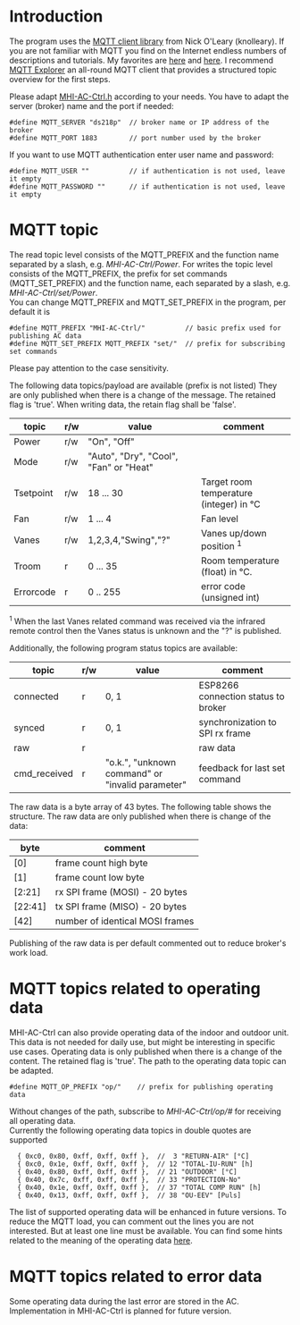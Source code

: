 # Introduction
The program uses the [MQTT client library](https://github.com/knolleary/pubsubclient) from Nick O'Leary (knolleary).
If you are not familiar with MQTT you find on the Internet endless numbers of descriptions and tutorials. My favorites are [here](https://www.hivemq.com/blog/how-to-get-started-with-mqtt/) and [here](https://www.heise.de/developer/artikel/Kommunikation-ueber-MQTT-3238975.html).
I recommend [MQTT Explorer](http://mqtt-explorer.com/) an all-round MQTT client that provides a structured topic overview for the first steps.

Please adapt [MHI-AC-Ctrl.h](https://github.com/absalom-muc/MHI-AC-Ctrl/blob/master/src/MHI-AC-Ctrl.h) according to your needs.
You have to adapt the server (broker) name and the port if needed:

```
#define MQTT_SERVER "ds218p"  // broker name or IP address of the broker
#define MQTT_PORT 1883        // port number used by the broker
```

If you want to use MQTT authentication enter user name and password:
```
#define MQTT_USER ""          // if authentication is not used, leave it empty
#define MQTT_PASSWORD ""      // if authentication is not used, leave it empty
```

# MQTT topic
The read topic level consists of the MQTT_PREFIX and the function name separated by a slash, e.g. *MHI-AC-Ctrl/Power*.
For writes the topic level consists of the MQTT_PREFIX, the prefix for set commands (MQTT_SET_PREFIX) and the function name, each separated by a slash, e.g. *MHI-AC-Ctrl/set/Power*.  
You can change MQTT_PREFIX and MQTT_SET_PREFIX in the program, per default it is

```
#define MQTT_PREFIX "MHI-AC-Ctrl/"          // basic prefix used for publishing AC data
#define MQTT_SET_PREFIX MQTT_PREFIX "set/"  // prefix for subscribing set commands
```
Please pay attention to the case sensitivity.

The following data topics/payload are available (prefix is not listed)
They are only published when there is a change of the message. The retained flag is 'true'.
When writing data, the retain flag shall be 'false'.

topic|r/w|value|comment
---|---|---|---
Power|r/w|"On", "Off"|
Mode|r/w|"Auto", "Dry", "Cool", "Fan" or "Heat"
Tsetpoint|r/w|18 ... 30|Target room temperature (integer) in °C
Fan|r/w|1 ... 4|Fan level
Vanes|r/w|1,2,3,4,"Swing","?"|Vanes up/down position <sup>1</sup>
Troom|r|0 ... 35|Room temperature (float) in °C.
Errorcode|r|0 .. 255|error code (unsigned int)

<sup>1</sup> When the last Vanes related command was received via the infrared remote control then the Vanes status is unknown and the "?" is published.

Additionally, the following program status topics are available:

topic | r/w| value |comment
---|---|---|---
connected|r|0, 1|ESP8266 connection status to broker
synced|r|0, 1|synchronization to SPI rx frame
raw|r||raw data
cmd_received|r|"o.k.", "unknown command" or "invalid parameter"|feedback for last set command

The raw data is a byte array of 43 bytes. The following table shows the structure. The raw data are only published when there is change of the data:

byte |comment
---|---
[0]|frame count high byte
[1]|frame count low byte
[2:21]|rx SPI frame (MOSI) - 20 bytes
[22:41]|tx SPI frame (MISO) - 20 bytes
[42]|number of identical MOSI frames

Publishing of the raw data is per default commented out to reduce broker's work load.

# MQTT topics related to operating data

MHI-AC-Ctrl can also provide operating data of the indoor and outdoor unit. This data is not needed for daily use, but might be interesting in specific use cases. Operating data is only published when there is a change of the content. The retained flag is 'true'.
The path to the operating data topic can be adapted.

```
#define MQTT_OP_PREFIX "op/"    // prefix for publishing operating data
```

Without changes of the path, subscribe to *MHI-AC-Ctrl/op/#* for receiving all operating data.   
Currently the following operating data topics in double quotes are supported

```
  { 0xc0, 0x80, 0xff, 0xff, 0xff },  //  3 "RETURN-AIR" [°C]
  { 0xc0, 0x1e, 0xff, 0xff, 0xff },  // 12 "TOTAL-IU-RUN" [h]
  { 0x40, 0x80, 0xff, 0xff, 0xff },  // 21 "OUTDOOR" [°C]
  { 0x40, 0x7c, 0xff, 0xff, 0xff },  // 33 "PROTECTION-No"
  { 0x40, 0x1e, 0xff, 0xff, 0xff },  // 37 "TOTAL COMP RUN" [h]
  { 0x40, 0x13, 0xff, 0xff, 0xff },  // 38 "OU-EEV" [Puls]
```
The list of supported operating data will be enhanced in future versions. 
To reduce the MQTT load, you can comment out the lines you are not interested. But at least one line must be available.
You can find some hints related to the meaning of the operating data [here](https://www.hrponline.co.uk/files/images/HRP/Catalogues/HRP_NEW_ServiceSupportHandbook.pdf#page=7).

# MQTT topics related to error data
Some operating data during the last error are stored in the AC. Implementation in MHI-AC-Ctrl is planned for future version.
